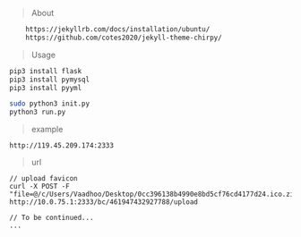 > About

```txt
    https://jekyllrb.com/docs/installation/ubuntu/
    https://github.com/cotes2020/jekyll-theme-chirpy/
```

> Usage

```bash
pip3 install flask
pip3 install pymysql
pip3 install pyyml

sudo python3 init.py
python3 run.py
```

> example

```
http://119.45.209.174:2333
```

> url

```
// upload favicon
curl -X POST -F "file=@/c/Users/Vaadhoo/Desktop/0cc396138b4990e8bd5cf76cd4177d24.ico.zip" http://10.0.75.1:2333/bc/461947432927788/upload

// To be continued...
...
```